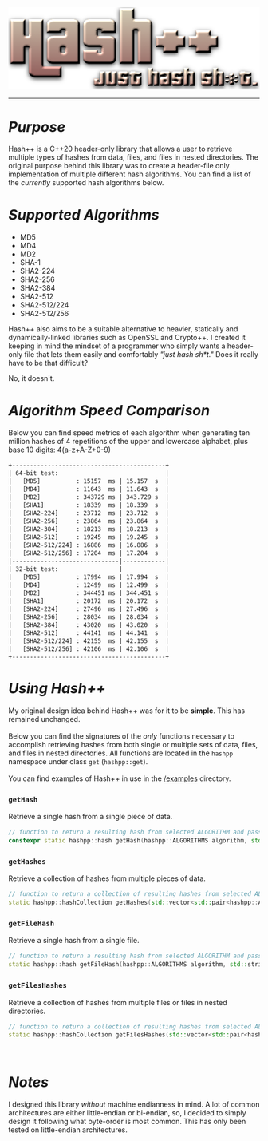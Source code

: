 <p align="center">
  <img src="/images/hpp.png">
</p>
<hr>
<h1><i>Purpose</i></h1>
Hash++ is a C++20 header-only library that allows a user to retrieve multiple types of hashes from data, files, and files in nested directories. The original purpose behind this library was to create a header-file only implementation of multiple different hash algorithms. You can find a list of the <i>currently</i> supported hash algorithms below.
<br>
<h1><i>Supported Algorithms</i></h1>
<ul>
  <li>MD5</li>
  <li>MD4</li>
  <li>MD2</li>
  <li>SHA-1</li>
  <li>SHA2-224</li>
  <li>SHA2-256</li>
  <li>SHA2-384</li>
  <li>SHA2-512</li>
  <li>SHA2-512/224</li>
  <li>SHA2-512/256</li>
</ul>

Hash++ also aims to be a suitable alternative to heavier, statically and dynamically-linked libraries such as OpenSSL and Crypto++. I created it keeping in mind the mindset of a programmer who simply wants a header-only file that lets them easily and comfortably <i>"just hash sh*t."</i> Does it really have to be that difficult?

No, it doesn't. 
<br>

<h1><i>Algorithm Speed Comparison</i></h1>
Below you can find speed metrics of each algorithm when generating ten million hashes of 4 repetitions of the upper and lowercase alphabet, plus base 10 digits: 4(a-z+A-Z+0-9)

```
+-------------------------------------------+
| 64-bit test:                              |
|   [MD5]          : 15157  ms | 15.157  s  |
|   [MD4]          : 11643  ms | 11.643  s  |
|   [MD2]          : 343729 ms | 343.729 s  |
|   [SHA1]         : 18339  ms | 18.339  s  |
|   [SHA2-224]     : 23712  ms | 23.712  s  |
|   [SHA2-256]     : 23864  ms | 23.864  s  | 
|   [SHA2-384]     : 18213  ms | 18.213  s  | 
|   [SHA2-512]     : 19245  ms | 19.245  s  |
|   [SHA2-512/224] : 16886  ms | 16.886  s  | 
|   [SHA2-512/256] : 17204  ms | 17.204  s  |
|------------------------------|------------|
| 32-bit test:                 |            |
|   [MD5]          : 17994  ms | 17.994  s  |
|   [MD4]          : 12499  ms | 12.499  s  |
|   [MD2]          : 344451 ms | 344.451 s  |
|   [SHA1]         : 20172  ms | 20.172  s  |
|   [SHA2-224]     : 27496  ms | 27.496  s  |
|   [SHA2-256]     : 28034  ms | 28.034  s  |
|   [SHA2-384]     : 43020  ms | 43.020  s  |
|   [SHA2-512]     : 44141  ms | 44.141  s  |
|   [SHA2-512/224] : 42155  ms | 42.155  s  |
|   [SHA2-512/256] : 42106  ms | 42.106  s  |
+-------------------------------------------+
```

<h1><i>Using Hash++</i></h1>
My original design idea behind Hash++ was for it to be <b>simple</b>. This has remained unchanged.
<br><br>
Below you can find the signatures of the <i>only</i> functions necessary to accomplish retrieving hashes from both single or multiple sets of data, files, and files in nested directories. All functions are located in the <code>hashpp</code> namespace under class <code>get</code> (<code>hashpp::get</code>).
<br><br>
You can find examples of Hash++ in use in the <a href="/examples">/examples</a> directory.
<br>
<h3><code>getHash</code></h3>
Retrieve a single hash from a single piece of data.

```cpp
// function to return a resulting hash from selected ALGORITHM and passed data
constexpr static hashpp::hash getHash(hashpp::ALGORITHMS algorithm, std::string data)
```

<h3><code>getHashes</code></h3>
Retrieve a collection of hashes from multiple pieces of data.

```cpp
// function to return a collection of resulting hashes from selected ALGORITHMS and passed data
static hashpp::hashCollection getHashes(std::vector<std::pair<hashpp::ALGORITHMS, std::vector<std::string>>> algorithmDataPairs)
```

<h3><code>getFileHash</code></h3>
Retrieve a single hash from a single file.

```cpp
// function to return a resulting hash from selected ALGORITHM and passed file
static hashpp::hash getFileHash(hashpp::ALGORITHMS algorithm, std::string path)
```

<h3><code>getFilesHashes</code></h3>
Retrieve a collection of hashes from multiple files or files in nested directories.

```cpp
// function to return a collection of resulting hashes from selected ALGORITHMS and passed files (with recursive directory support)
static hashpp::hashCollection getFilesHashes(std::vector<std::pair<hashpp::ALGORITHMS, std::vector<std::string>>> algorithmPathPairs)
```

<br>
<h1><i>Notes</i></h1>
I designed this library <i>without</i> machine endianness in mind. A lot of common architectures are either little-endian or bi-endian, so, I decided to simply design it following what byte-order is most common. This has only been tested on little-endian architectures.
